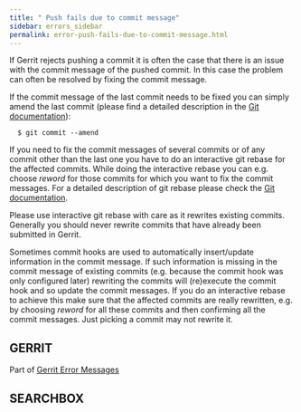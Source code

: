 ```yaml
---
title: " Push fails due to commit message"
sidebar: errors_sidebar
permalink: error-push-fails-due-to-commit-message.html
---
```

If Gerrit rejects pushing a commit it is often the case that there is an
issue with the commit message of the pushed commit. In this case the
problem can often be resolved by fixing the commit message.

If the commit message of the last commit needs to be fixed you can
simply amend the last commit (please find a detailed description in the
[Git
documentation](http://www.kernel.org/pub/software/scm/git/docs/git-commit.html)):

``` 
  $ git commit --amend
```

If you need to fix the commit messages of several commits or of any
commit other than the last one you have to do an interactive git rebase
for the affected commits. While doing the interactive rebase you can
e.g. choose *reword* for those commits for which you want to fix the
commit messages. For a detailed description of git rebase please check
the [Git
documentation](http://www.kernel.org/pub/software/scm/git/docs/git-rebase.html).

Please use interactive git rebase with care as it rewrites existing
commits. Generally you should never rewrite commits that have already
been submitted in Gerrit.

Sometimes commit hooks are used to automatically insert/update
information in the commit message. If such information is missing in the
commit message of existing commits (e.g. because the commit hook was
only configured later) rewriting the commits will (re)execute the commit
hook and so update the commit messages. If you do an interactive rebase
to achieve this make sure that the affected commits are really
rewritten, e.g. by choosing *reword* for all these commits and then
confirming all the commit messages. Just picking a commit may not
rewrite it.

## GERRIT

Part of [Gerrit Error Messages](error-messages.html)

## SEARCHBOX

